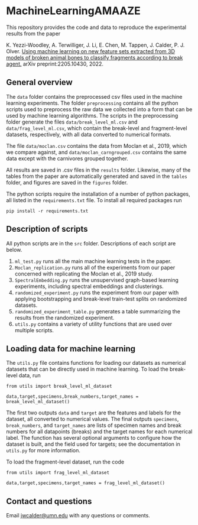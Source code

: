 # MachineLearningAMAAZE

This repository provides the code and data to reproduce the experimental results from the paper

K. Yezzi-Woodley, A. Terwilliger, J. Li, E. Chen, M. Tappen, J. Calder, P. J. Olver. [Using machine learning on new feature sets extracted from 3D models of broken animal bones to classify fragments according to break agent.](https://arxiv.org/abs/2205.10430) arXiv preprint:2205.10430, 2022.

## General overview

The `data` folder contains the preprocessed csv files used in the machine learning experiments. The folder `preprocessing` contains all the python scripts used to preprocess the raw data we collected into a form that can be used by machine learning algorithms. The scripts in the preprocessing folder generate the files `data/break_level_ml.csv` and `data/frag_level_ml.csv`, which contain the break-level and fragment-level datasets, respectively, with all data converted to numerical formats. 

The file `data/moclan.csv` contains the data from Moclan et al., 2019, which we compare against, and `data/moclan_carngrouped.csv` contains the same data except with the carnivores grouped together.

All results are saved in .csv files in the `results` folder. Likewise, many of the tables from the paper are automatically generated and saved in the `tables` folder, and figures are saved in the `figures` folder. 

The python scripts require the installation of a number of python packages, all listed in the `requirements.txt` file. To install all required packages run
```
pip install -r requirements.txt
```

## Description of scripts

All python scripts are in the `src` folder. Descriptions of each script are below.

1. `ml_test.py` runs all the main machine learning tests in the paper.
2. `Moclan_replication.py` runs all of the experiments from our paper concerned with replicating the Moclan et al., 2019 study.
3. `SpectralEmbedding.py` runs the unsupervised graph-based learning experiments, including spectral embeddings and clusterings.
4. `randomized_experiment.py` runs the experiment from our paper with applying bootstrapping and break-level train-test splits on randomized datasets.
5. `randomized_experiment_table.py` generates a table summarizing the results from the randomized experiment.
6. `utils.py` contains a variety of utility functions that are used over multiple scripts.

## Loading data for machine learning

The `utils.py` file contains functions for loading our datasets as numerical datasets that can be directly used in machine learning. To load the break-level data, run
```
from utils import break_level_ml_dataset

data,target,specimens,break_numbers,target_names = break_level_ml_dataset()
```
The first two outputs `data` and `target` are the features and labels for the dataset, all converted to numerical values. The final outputs `specimens`, `break_numbers`, and `target_names` are lists of specimen names and break numbers for all datapoints (breaks) and the target names for each numerical label. The function has several optional arguments to configure how the dataset is built, and the field used for targets; see the documentation in `utils.py` for more information.

To load the fragment-level dataset, run the code
```
from utils import frag_level_ml_dataset

data,target,specimens,target_names = frag_level_ml_dataset()
```


## Contact and questions

Email <jwcalder@umn.edu> with any questions or comments.

